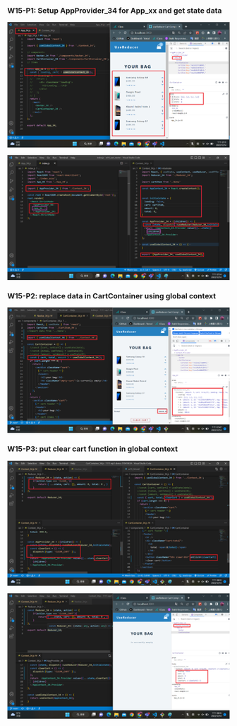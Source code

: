 ### W15-P1: Setup AppProvider_34 for App_xx and get state data

![](w15-p1-1.png)

![](w15-p1-2.png)

### W15-P2: replace data in CartContainer using global context

![](w15-p2.png)

### W15-P3: put clear cart function in global context

![](w15-p3-1.png)

![](w15-p3-2.png)
